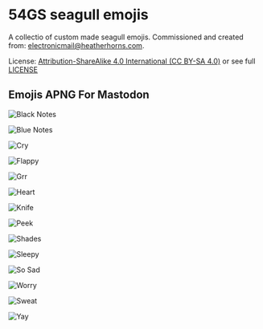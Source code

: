 # 54GS seagull emojis

A collectio of custom made seagull emojis. Commissioned and created from: electronicmail@heatherhorns.com.

License: [Attribution-ShareAlike 4.0 International (CC BY-SA 4.0)](https://creativecommons.org/licenses/by-sa/4.0/) or see full [LICENSE](./LICENSE)

## Emojis APNG For Mastodon

![Black Notes](APNG-Mastodon/Gull_BlackNotes.png)

![Blue Notes](APNG-Mastodon/Gull_BlueNotes.png)

![Cry](APNG-Mastodon/Gull_cry.png)

![Flappy](APNG-Mastodon/Gull_Flappy.png)

![Grr](APNG-Mastodon/Gull_Grr.png)

![Heart](APNG-Mastodon/Gull_Heart.png)

![Knife](APNG-Mastodon/Gull_Knife.png)

![Peek](APNG-Mastodon/Gull_Peek.png)

![Shades](APNG-Mastodon/Gull_Shades.png)

![Sleepy](APNG-Mastodon/Gull_Sleepy.png)

![So Sad](APNG-Mastodon/Gull_SoSad.png)

![Worry](APNG-Mastodon/Gull_Worry.png)

![Sweat](APNG-Mastodon/Gull_Worry_Sweat.png)

![Yay](APNG-Mastodon/Gull_Yay.png)
